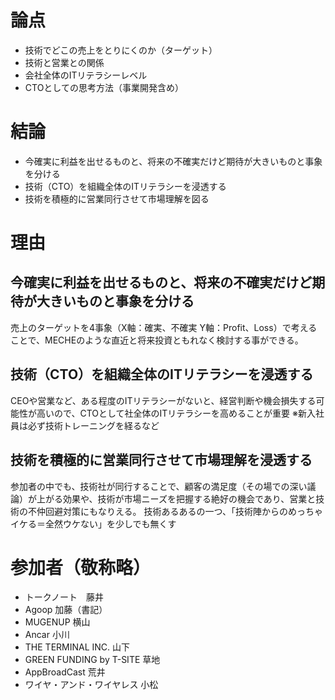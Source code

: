 # 論点

* 技術でどこの売上をとりにくのか（ターゲット）
* 技術と営業との関係
* 会社全体のITリテラシーレベル
* CTOとしての思考方法（事業開発含め）

# 結論

* 今確実に利益を出せるものと、将来の不確実だけど期待が大きいものと事象を分ける
* 技術（CTO）を組織全体のITリテラシーを浸透する
* 技術を積極的に営業同行させて市場理解を図る

# 理由

## 今確実に利益を出せるものと、将来の不確実だけど期待が大きいものと事象を分ける

売上のターゲットを4事象（X軸：確実、不確実 Y軸：Profit、Loss）で考えることで、MECHEのような直近と将来投資ともれなく検討する事ができる。

## 技術（CTO）を組織全体のITリテラシーを浸透する

CEOや営業など、ある程度のITリテラシーがないと、経営判断や機会損失する可能性が高いので、CTOとして社全体のITリテラシーを高めることが重要
※新入社員は必ず技術トレーニングを経るなど

## 技術を積極的に営業同行させて市場理解を浸透する

参加者の中でも、技術社が同行することで、顧客の満足度（その場での深い議論）が上がる効果や、技術が市場ニーズを把握する絶好の機会であり、営業と技術の不仲回避対策にもなりえる。
技術あるあるの一つ、「技術陣からのめっちゃイケる＝全然ウケない」を少しでも無くす

# 参加者（敬称略）
- トークノート　藤井
- Agoop 加藤（書記）
- MUGENUP 横山
- Ancar 小川
- THE TERMINAL INC. 山下
- GREEN FUNDING by T-SITE 草地
- AppBroadCast 荒井
- ワイヤ・アンド・ワイヤレス 小松